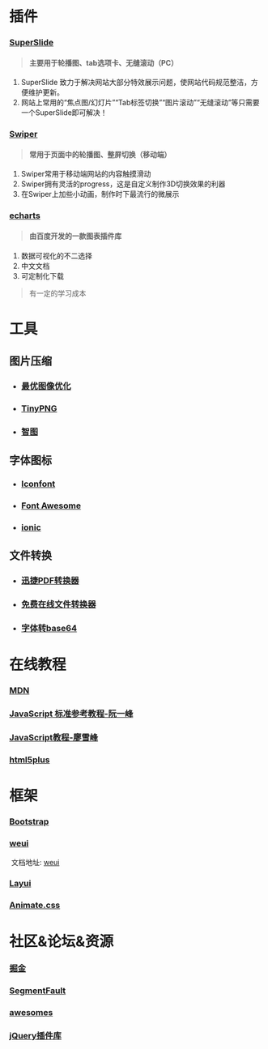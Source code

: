 # 插件
### [SuperSlide](http://www.superslide2.com/index.html)
> #### 主要用于轮播图、tab选项卡、无缝滚动（PC）

1. SuperSlide 致力于解决网站大部分特效展示问题，使网站代码规范整洁，方便维护更新。
2. 网站上常用的“焦点图/幻灯片”“Tab标签切换”“图片滚动”“无缝滚动”等只需要一个SuperSlide即可解决！

### [Swiper](https://www.swiper.com.cn/)
> #### 常用于页面中的轮播图、整屏切换（移动端）

1. Swiper常用于移动端网站的内容触摸滑动
2. Swiper拥有灵活的progress，这是自定义制作3D切换效果的利器
3. 在Swiper上加些小动画，制作时下最流行的微展示

### [echarts](http://echarts.apache.org/)
> #### 由百度开发的一款图表插件库

1. 数据可视化的不二选择
2. 中文文档
3. 可定制化下载
> 有一定的学习成本

# 工具

## 图片压缩

- ### [最优图像优化](https://zh.recompressor.com/)

- ### [TinyPNG](https://tinypng.com/)

- ### [智图](https://zhitu.isux.us/)

## 字体图标

- ### [Iconfont](https://www.iconfont.cn/)

- ### [Font Awesome](https://fontawesome.dashgame.com/)

- ### [ionic](https://ionicons.com/)

## 文件转换

- ### [迅捷PDF转换器](https://app.xunjiepdf.com/) 

- ### [免费在线文件转换器](https://cn.office-converter.com/)

- ### [字体转base64](https://www.giftofspeed.com/base64-encoder/)

# 在线教程

### [MDN](https://developer.mozilla.org/zh-CN/)

### [JavaScript 标准参考教程-阮一峰](https://javascript.ruanyifeng.com/)

### [JavaScript教程-廖雪峰](https://www.liaoxuefeng.com/wiki/1022910821149312)

### [html5plus](http://www.html5plus.org/#home)

# 框架

### [Bootstrap](https://www.bootcss.com/)

### [weui](https://weui.io/)

​	文档地址: [weui](https://github.com/Tencent/weui/blob/master/README_cn.md)

### [Layui](https://www.layui.com/)

### [Animate.css](https://animate.style/)





# 社区&论坛&资源

### [掘金](https://juejin.im/)

### [SegmentFault](https://segmentfault.com/)

### [awesomes](https://www.awesomes.cn/)

### [jQuery插件库](jq22.com)

